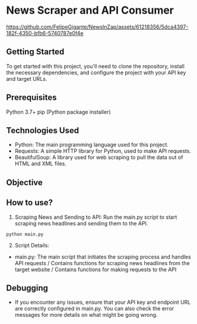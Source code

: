 # News Scraper and API Consumer


https://github.com/FelipeGigante/NewsInZap/assets/61218356/5dca4397-182f-4350-bfb6-5740787e0f4e


## Getting Started

To get started with this project, you'll need to clone the repository, install the necessary dependencies, and configure the project with your API key and target URLs.

## Prerequisites

Python 3.7+
pip (Python package installer)

## Technologies Used

- Python: The main programming language used for this project.
- Requests: A simple HTTP library for Python, used to make API requests.
- BeautifulSoup: A library used for web scraping to pull the data out of HTML and XML files.

## Objective


## How to use?
1. Scraping News and Sending to API: Run the main.py script to start scraping news headlines and sending them to the API.
```
python main.py
```

2. Script Details:

- main.py: The main script that initiates the scraping process and handles API requests / Contains functions for scraping news headlines from the target website / Contains functions for making requests to the API 

## Debugging

- If you encounter any issues, ensure that your API key and endpoint URL are correctly configured in main.py. You can also check the error messages for more details on what might be going wrong.
